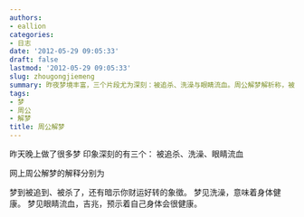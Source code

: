 ```yaml
---
authors:
- eallion
categories:
- 日志
date: '2012-05-29 09:05:33'
draft: false
lastmod: '2012-05-29 09:05:33'
slug: zhougongjiemeng
summary: 昨夜梦境丰富，三个片段尤为深刻：被追杀、洗澡与眼睛流血。周公解梦解析称，被追杀预示财运好转，洗澡象征健康，而眼睛流血则是身体强健的吉兆！
tags:
- 梦
- 周公
- 解梦
title: 周公解梦
---
```

昨天晚上做了很多梦
印象深刻的有三个：
被追杀、洗澡、眼睛流血

网上周公解梦的解释分别为

梦到被追到、被杀了，还有暗示你财运好转的象徵。
梦见洗澡，意味着身体健康。
梦见眼睛流血，吉兆，预示着自己身体会很健康。